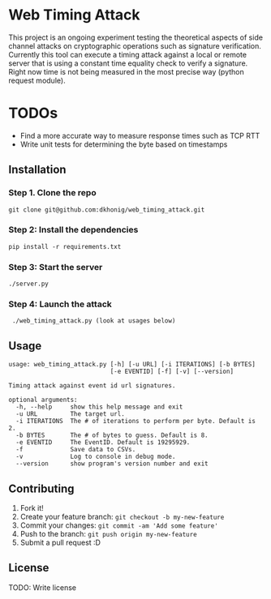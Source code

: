 # Web Timing Attack
This project is an ongoing experiment testing the theoretical aspects of side channel attacks on cryptographic operations such as signature verification. 
Currently this tool can execute a timing attack against a local or remote server that is using a constant time equality check to verify a signature.  Right now
time is not being measured in the most precise way (python request module). 

# TODOs
 * Find a more accurate way to measure response times such as TCP RTT
 * Write unit tests for determining the byte based on timestamps

## Installation
### Step 1. Clone the repo
 ```
 git clone git@github.com:dkhonig/web_timing_attack.git
 ```
### Step 2: Install the dependencies
 ```
 pip install -r requirements.txt
 ```
### Step 3: Start the server
 ```
 ./server.py
 ```
### Step 4: Launch the attack
 ```
  ./web_timing_attack.py (look at usages below)
 ```

## Usage
```
usage: web_timing_attack.py [-h] [-u URL] [-i ITERATIONS] [-b BYTES]                                                                                                                                          
                            [-e EVENTID] [-f] [-v] [--version]                                                                                                                                                
                                                                                                                                                                                                              
Timing attack against event id url signatures.                                                                                                                                                                
                                                                                                                                                                                                              
optional arguments:                                                                                                                                                                                           
  -h, --help     show this help message and exit                                                                                                                                                              
  -u URL         The target url.                                                                                                                                                                              
  -i ITERATIONS  The # of iterations to perform per byte. Default is 2.                                                                                                                                       
  -b BYTES       The # of bytes to guess. Default is 8.                                                                                                                                                       
  -e EVENTID     The EventID. Default is 19295929.                                                                                                                                                            
  -f             Save data to CSVs.                                                                                                                                                                           
  -v             Log to console in debug mode.                                                                                                                                                                     
  --version      show program's version number and exit   

```
## Contributing
1. Fork it!
2. Create your feature branch: `git checkout -b my-new-feature`
3. Commit your changes: `git commit -am 'Add some feature'`
4. Push to the branch: `git push origin my-new-feature`
5. Submit a pull request :D

## License
TODO: Write license